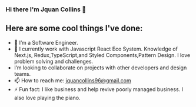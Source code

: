 ### Hi there I'm Jquan Collins 👋



##                             Here are some cool things I've done:

- 🔭 I’m a Software Engineer.
- 🌱 I currently work with Javascript React Eco System. Knowledge of Next.js, Redux,TypeScript,and Styled Components,Pattern Design. I love problem solving and challenges. 
- I’m looking to collaborate on projects with other developers and design teams.
- 📫 How to reach me: jquancollins96@gmail.com
- ⚡ Fun fact: I like business and help revive poorly managed business. I also love playing the piano.
